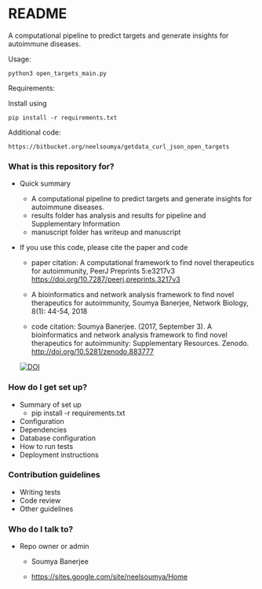 # README #

A computational pipeline to predict targets and generate insights for autoimmune diseases.

Usage:

	python3 open_targets_main.py

Requirements:

Install using

	pip install -r requirements.txt

Additional code:

	https://bitbucket.org/neelsoumya/getdata_curl_json_open_targets
	

### What is this repository for? ###

* Quick summary
	* A computational pipeline to predict targets and generate insights for autoimmune diseases.
	* results folder has analysis and results for pipeline and Supplementary Information
	* manuscript folder has writeup and manuscript
	
* If you use this code, please cite the paper and code

	* paper citation: A computational framework to find novel therapeutics for autoimmunity, PeerJ Preprints 5:e3217v3 https://doi.org/10.7287/peerj.preprints.3217v3 
	
	* A bioinformatics and network analysis framework to find novel therapeutics for autoimmunity, Soumya Banerjee, Network Biology, 8(1): 44-54, 2018
	
	* code citation: Soumya Banerjee. (2017, September 3). A bioinformatics and network analysis framework to find novel therapeutics for autoimmunity: Supplementary Resources. Zenodo. http://doi.org/10.5281/zenodo.883777

	[![DOI](https://zenodo.org/badge/DOI/10.5281/zenodo.883777.svg)](https://doi.org/10.5281/zenodo.883777)



### How do I get set up? ###

* Summary of set up
	* pip install -r requirements.txt
* Configuration
* Dependencies
* Database configuration
* How to run tests
* Deployment instructions

### Contribution guidelines ###

* Writing tests
* Code review
* Other guidelines

### Who do I talk to? ###

* Repo owner or admin
	* Soumya Banerjee
	
	* https://sites.google.com/site/neelsoumya/Home
